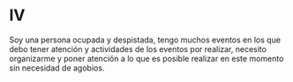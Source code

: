 # IV
Soy una persona ocupada y despistada, tengo muchos eventos en los que debo tener atención y actividades de los eventos por realizar, necesito organizarme y poner atención a lo que es posible realizar en este momento sin necesidad de agobios.
